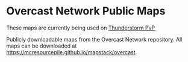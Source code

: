 # Overcast Network Public Maps 

These maps are currently being used on [Thunderstorm PvP](https://tspvp.com)

Publicly downloadable maps from the Overcast Network repository.
All maps can be downloaded at https://mcresourcepile.github.io/mapstack/overcast.

